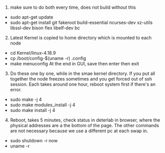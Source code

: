 
1.  make sure to do both every time, does not build without this
- sudo apt-get update
- sudo apt-get install git fakeroot build-essential ncurses-dev xz-utils libssl-dev bison flex libelf-dev bc

2. Latest Kernel is copied to home directory which is mounted to each node
- cd Kernel/linux-4.18.9
- cp /boot/config-$(uname -r) .config
- make menuconfig
At the end in GUI, save then enter then exit

3. Do these one by one, while in the  smae kernel directory. If you put all
together the node freezes sometimes and you get forced out of ssh session. Each takes around one hour, reboot system first if there's an error.
- sudo make -j 4
- sudo make modules_install -j 4  
- sudo make install -j 4

4. Reboot, takes 5 minutes, check status in deterlab in browser, where the
physical addresses are a the bottom of the page. The other commands are not
necessary because we use a different pc at each swap in.
- sudo shutdown -r now
- uname -r
